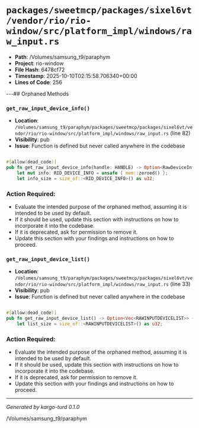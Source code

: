 # `packages/sweetmcp/packages/sixel6vt/vendor/rio/rio-window/src/platform_impl/windows/raw_input.rs`

- **Path**: /Volumes/samsung_t9/paraphym
- **Project**: rio-window
- **File Hash**: 6478cf72  
- **Timestamp**: 2025-10-10T02:15:58.706340+00:00  
- **Lines of Code**: 256

---## Orphaned Methods


### `get_raw_input_device_info()`

- **Location**: `/Volumes/samsung_t9/paraphym/packages/sweetmcp/packages/sixel6vt/vendor/rio/rio-window/src/platform_impl/windows/raw_input.rs` (line 82)
- **Visibility**: pub
- **Issue**: Function is defined but never called anywhere in the codebase

```rust

#[allow(dead_code)]
pub fn get_raw_input_device_info(handle: HANDLE) -> Option<RawDeviceInfo> {
    let mut info: RID_DEVICE_INFO = unsafe { mem::zeroed() };
    let info_size = size_of::<RID_DEVICE_INFO>() as u32;
```

### Action Required:

- Evaluate the intended purpose of the orphaned method, assuming it is intended to be used by default.
- If it should be used, update this section with instructions on how to incorporate it into the codebase.
- If it is deprecated, ask for permission to remove it.
- Update this section with your findings and instructions on how to proceed.


### `get_raw_input_device_list()`

- **Location**: `/Volumes/samsung_t9/paraphym/packages/sweetmcp/packages/sixel6vt/vendor/rio/rio-window/src/platform_impl/windows/raw_input.rs` (line 33)
- **Visibility**: pub
- **Issue**: Function is defined but never called anywhere in the codebase

```rust

#[allow(dead_code)]
pub fn get_raw_input_device_list() -> Option<Vec<RAWINPUTDEVICELIST>> {
    let list_size = size_of::<RAWINPUTDEVICELIST>() as u32;

```

### Action Required:

- Evaluate the intended purpose of the orphaned method, assuming it is intended to be used by default.
- If it should be used, update this section with instructions on how to incorporate it into the codebase.
- If it is deprecated, ask for permission to remove it.
- Update this section with your findings and instructions on how to proceed.

---

*Generated by kargo-turd 0.1.0*

/Volumes/samsung_t9/paraphym